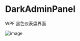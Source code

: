 # DarkAdminPanel
WPF 黑色仪表盘界面

![image]([https://github.com/lemurmu/DarkAdminPanel/tree/master/ScreenShoot/app.PNG])
